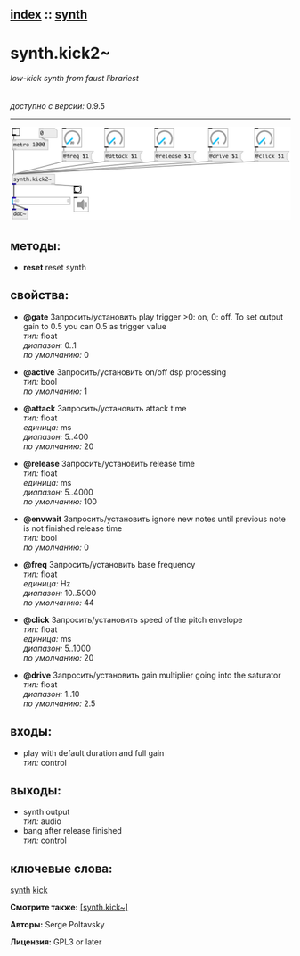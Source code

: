 [index](index.html) :: [synth](category_synth.html)
---

# synth.kick2~

###### low-kick synth from faust librariest

*доступно с версии:* 0.9.5

---




[![example](../examples/img/synth.kick2~.jpg)](../examples/pd/synth.kick2~.pd)





## методы:

* **reset**
reset synth<br>




## свойства:

* **@gate** 
Запросить/установить play trigger &gt;0: on, 0: off. To set output gain to 0.5 you can 0.5 as trigger
value<br>
_тип:_ float<br>
_диапазон:_ 0..1<br>
_по умолчанию:_ 0<br>

* **@active** 
Запросить/установить on/off dsp processing<br>
_тип:_ bool<br>
_по умолчанию:_ 1<br>

* **@attack** 
Запросить/установить attack time<br>
_тип:_ float<br>
_единица:_ ms<br>
_диапазон:_ 5..400<br>
_по умолчанию:_ 20<br>

* **@release** 
Запросить/установить release time<br>
_тип:_ float<br>
_единица:_ ms<br>
_диапазон:_ 5..4000<br>
_по умолчанию:_ 100<br>

* **@envwait** 
Запросить/установить ignore new notes until previous note is not finished release time<br>
_тип:_ bool<br>
_по умолчанию:_ 0<br>

* **@freq** 
Запросить/установить base frequency<br>
_тип:_ float<br>
_единица:_ Hz<br>
_диапазон:_ 10..5000<br>
_по умолчанию:_ 44<br>

* **@click** 
Запросить/установить speed of the pitch envelope<br>
_тип:_ float<br>
_единица:_ ms<br>
_диапазон:_ 5..1000<br>
_по умолчанию:_ 20<br>

* **@drive** 
Запросить/установить gain multiplier going into the saturator<br>
_тип:_ float<br>
_диапазон:_ 1..10<br>
_по умолчанию:_ 2.5<br>



## входы:

* play with default duration and full gain<br>
_тип:_ control



## выходы:

* synth output<br>
_тип:_ audio
* bang after release finished<br>
_тип:_ control



## ключевые слова:

[synth](keywords/synth.html)
[kick](keywords/kick.html)



**Смотрите также:**
[\[synth.kick~\]](synth.kick~.html)




**Авторы:** Serge Poltavsky




**Лицензия:** GPL3 or later





